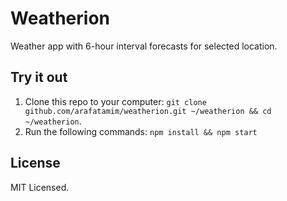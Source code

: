 # Weatherion
Weather app with 6-hour interval forecasts for selected location.

## Try it out
1. Clone this repo to your computer: `git clone github.com/arafatamim/weatherion.git ~/weatherion && cd ~/weatherion`.
2. Run the following commands: `npm install && npm start`

## License
MIT Licensed.
